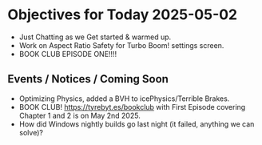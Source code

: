 # Objectives for Today 2025-05-02

- Just Chatting as we Get started & warmed up.
- Work on Aspect Ratio Safety for Turbo Boom! settings screen.
- BOOK CLUB EPISODE ONE!!!!

## Events / Notices / Coming Soon

- Optimizing Physics, added a BVH to icePhysics/Terrible Brakes.
- BOOK CLUB! https://tyrebyt.es/bookclub with First Episode covering Chapter 1 and 2 is on May 2nd 2025.
- How did Windows nightly builds go last night (it failed, anything we can solve)?
